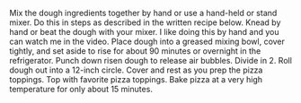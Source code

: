 Mix the dough ingredients together by hand or use a hand-held or stand mixer. Do this in steps as described in the written recipe below.
Knead by hand or beat the dough with your mixer. I like doing this by hand and you can watch me in the video.
Place dough into a greased mixing bowl, cover tightly, and set aside to rise for about 90 minutes or overnight in the refrigerator.
Punch down risen dough to release air bubbles. Divide in 2.
Roll dough out into a 12-inch circle. Cover and rest as you prep the pizza toppings.
Top with favorite pizza toppings.
Bake pizza at a very high temperature for only about 15 minutes.